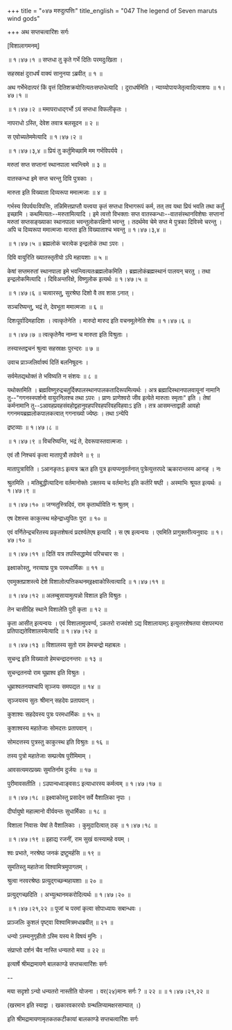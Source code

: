 +++
title = "०४७ मरुदुत्पत्तिः"
title_english = "047 The legend of Seven maruts wind gods"

+++
अथ सप्तचत्वारिंशः सर्गः  

\[विशालागमनम्\]  

 ॥ १।४७।१ ॥ सप्तधा तु कृते गर्भे दितिः परमदुःखिता ।  

सहस्राक्षं दुराधर्षं वाक्यं सानुनया ऽब्रवीत्  ॥  १  ॥   

अथ गर्भेभेदात्परं किं वृत्तं दितिशक्रयोरित्यतःसप्तधेत्यादि । दुराधर्षमिति । न्याय्योपायजेतृत्वादित्याशयः ॥ १।४७।१ ॥   

 ॥ १।४७।२ ॥ ममापराधाद्गर्भो ऽयं सप्तधा विफलीकृतः ।  

नापराधो ऽस्ति, देवेश तवात्र बलसूदन  ॥  २  ॥   

स एवोच्यतेममेत्यादि ॥ १।४७।२ ॥   

 ॥ १।४७।३,४ ॥ प्रियं तु कर्तुमिच्छामि मम गर्भविपर्यये ।  

मरुतां सप्त सप्तानां स्थानपाला भवन्त्विमे  ॥  ३  ॥   

वातस्कन्धा इमे सप्त चरन्तु दिवि पुत्रकाः ।  

मारुता इति विख्याता दिव्यरूपा ममात्मजाः  ॥  ४  ॥   

गर्भस्य विपर्ययःविपत्तिः, तन्निमित्तप्राप्तौ यत्त्वया कृतं सप्तधा विभागरूपं कर्म, तत् तव यथा प्रियं भवति तथा कर्तुं इच्छामि । कथमित्यतः--मरुतामित्यादि । इमे त्वत्तो विभक्ताः सप्त वातस्कन्धाः--वातसंस्थानविशेषाः सप्तानां मरुतां सप्तसङ्ख्याका स्थानपाला भवन्तुलोकरक्षिणो भवन्तु । तदर्थमेव चेमे सप्त मे पुत्रका दिविस्वे चरन्तु । अपि च दिव्यरूपा ममात्मजाः मारुता इति विख्याताश्च भवन्तु ॥ १।४७।३,४ ॥   

 ॥ १।४७।५ ॥ ब्रह्मलोकं चरत्वेक इन्द्रलोकं तथा ऽपरः ।  

दिवि वायुरिति ख्यातस्तृतीयो ऽपि महायशाः  ॥  ५  ॥   

केषां सप्तमरुतां स्थानपाला इमे भवन्त्वित्यतःब्रह्मलोकमिति । ब्रह्मलोकंब्रह्मस्थानं पालयन् चरतु । तथा इन्द्रलोकमित्यादि । दिविअन्तरिक्षे, विष्णुलोक इत्यर्थः ॥ १।४७।५ ॥   

 ॥ १।४७।६ ॥ चत्वारस्तु, सुरश्रेष्ठ दिशो वै तव शास ऽनात् ।  

सञ्चरिष्यन्तु, भद्रं ते, देवभूता ममात्मजाः  ॥  ६  ॥   

दिशःपूर्वादिमहादिशः । त्वत्कृतेनेति । मारुदो मारुद इति वचनमूलेनेति शेषः ॥ १।४७।६ ॥   

 ॥ १।४७।७ ॥ त्वत्कृतेनैव नाम्ना च मारुता इति विश्रुताः ।  

तस्यास्तद्वचनं श्रुत्वा सहस्राक्षः पुरन्दरः  ॥  ७  ॥   

उवाच प्राञ्जलिर्वाक्यं दितिं बलनिषूदनः ।  

सर्वमेतद्यथोक्तं ते भविष्यति न संशयः  ॥  ८  ॥   

यथोक्तमिति । ब्रह्मविष्णुरुद्रचतुर्दिक्पालस्थानपालकतादिरूपमित्यर्थः । अत्र ब्रह्मादिस्थानपालवायूनां नामानि तु--"गगनस्स्पर्शनो वायुरनिलश्च तथा ऽपरः । प्राणः प्राणेश्वरो जीव इत्येते मारुताः स्मृताः" इति । तेषां कर्मनामानि तु--ऽआवहप्रवहसंवहोद्वहानुवहपरिवहपरिवहविहवाःऽ इति । तत्र आसमन्ताद्वाही आवहो गगनमयब्रह्मलोकपालकत्वात् गगनाख्यो ज्येष्ठः । तथा ऽन्येपि  

द्रष्टव्याः ॥ १।४७।८ ॥   

 ॥ १।४७।९ ॥ विचरिष्यन्ति, भद्रं ते, देवरूपास्तवात्मजाः ।  

एवं तौ निश्चयं कृत्वा मातापुत्रौ तपोवने  ॥  ९  ॥   

मातापुत्राविति । ऽआनङृतःऽ इत्यत्र ऋत इति पुत्र इत्यप्यनुवर्तनात् पुत्रेत्युत्तरपदे ऋकारान्तस्य आनङ् । नः  

श्रुतमिति । मतिबुद्धीत्यादिना वर्तमानोक्तेः ऽक्तस्य च वर्तमानेऽ इति कर्तरि षष्ठी । अस्माभिः श्रूयत इत्यर्थः ॥ १।४७।९ ॥   

 ॥ १।४७।१० ॥ जग्मतुस्त्रिदिवं, राम कृतार्थाविति नः श्रुतम् ।  

एष देशस्स काकुत्स्थ महेन्द्राध्युपितः पुरा  ॥  १०  ॥   

एवं वर्णितेन्द्रचरितस्य प्रकृतशेषत्वं प्रदर्श्यतेएष इत्यादि । स एष इत्यन्वयः । एवमिति प्रागुक्तरीत्यनुवादः ॥ १।४७।१० ॥   

 ॥ १।४७।११ ॥ दितिं यत्र तपस्सिद्धामेवं परिचचार सः ।  

इक्ष्वाकोस्तु, नरव्याघ्र पुत्रः परमधार्मिकः  ॥  ११  ॥   

एवमुक्तप्राशस्त्ये देशे विशालोत्पत्तिकथनम्इक्ष्वाकोस्त्वित्यादि ॥ १।४७।११ ॥   

 ॥ १।४७।१२ ॥ अलम्बुसायामुत्पन्नो विशाल इति विश्रुतः ।  

तेन चासीदिह स्थाने विशालेति पुरी कृता  ॥  १२  ॥   

कृता आसीत् इत्यन्वयः । एवं विशालामुपवर्ण्य, ऽकतरो राजवंशो ऽद्य विशालायाम्ऽ इत्युत्तरशेषतया वंशपरम्परा प्रतिपाद्यतेविशालस्येत्यादि ॥ १।४७।१२ ॥   

 ॥ १।४७।१३ ॥ विशालस्य सुतो राम हेमचन्द्रो महाबलः ।  

सुचन्द्र इति विख्यातो हेमचन्द्रादनन्तरः  ॥  १३  ॥   

सुचन्द्रतनयो राम घूम्राश्व इति विश्रुतः ।  

धूम्राश्वतनयश्चापि सृञ्जयः समपद्यत  ॥  १४  ॥   

सृञ्जयस्य सुतः श्रीमान् सहदेवः प्रतापवान् ।  

कुशाश्वः सहदेवस्य पुत्रः परमधार्मिकः  ॥  १५  ॥   

कुशाश्वस्य महातेजाः सोमदत्तः प्रतापवान् ।  

सोमदत्तस्य पुत्रस्तु काकुत्स्थ इति विश्रुतः  ॥  १६  ॥   

तस्य पुत्रो महातेजाः सम्प्रत्येष पुरीमिमाम् ।  

आवसत्यमरप्रख्यः सुमतिर्नाम दुर्जयः  ॥  १७  ॥   

पुरीमावसतीति । ऽउपान्वध्वाङ्वसःऽ इत्याधारस्य कर्मत्वम् ॥ १।४७।१७ ॥   

 ॥ १।४७।१८ ॥ इक्ष्वाकोस्तु प्रसादेन सर्वे वैशालिका नृपाः ।  

दीर्घायुषो महात्मानो वीर्यवन्तः सुधार्मिकाः  ॥  १८  ॥   

विशाला निवासः येषां ते वैशालिकाः । कुमुदादित्वात् ठक् ॥ १।४७।१८ ॥   

 ॥ १।४७।१९ ॥ इहाद्य रजनीं, राम सुखं वत्स्यामहे वयम् ।  

श्वः प्रभाते, नरश्रेष्ठ जनकं द्रष्टुमर्हसि  ॥  १९  ॥   

सुमतिस्तु महातेजा विश्वामित्रमुपागतम् ।  

श्रुत्वा नरवरश्रेष्ठः प्रत्युद्गच्छन्महायशाः  ॥  २०  ॥   

प्रत्युद्गच्छदिति । अभ्युत्थानमकरोदित्यर्थः ॥ १।४७।२० ॥   

 ॥ १।४७।२१,२२ ॥ पूजां च परमां कृत्वा सोपाध्यायः सबान्धवः ।  

प्राञ्जलिः कुशलं पृष्ट्वा विश्वामित्रमधाब्रवीत्  ॥  २१  ॥   

धन्यो ऽस्म्यनुगृहीतो ऽस्मि यस्य मे विषयं मुनिः ।  

संप्राप्तो दर्शनं चैव नास्ति धन्यतरो मया  ॥  २२  ॥   

इत्यार्षे श्रीमद्रामायणे बालकाण्डे सप्तचत्वारिंशः सर्गः  

--  

मया सदृशो ऽन्यो धन्यतरो नास्तीति योजना । वर(२४)मानः सर्गः ?  ॥  २२  ॥  ॥ १।४७।२१,२२ ॥   

(खरमान इति स्याद्वा । खकारवकारयोः ग्रन्थलिप्यामक्षरसाम्यात् ।)  

इति श्रीमद्रामायणामृतकतकटीकायां बालकाण्डे सप्तचत्वारिंशः सर्गः  

  

